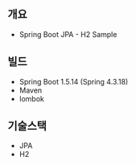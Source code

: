 ## 개요
* Spring Boot JPA - H2 Sample

## 빌드
* Spring Boot 1.5.14 (Spring 4.3.18)
* Maven
* lombok

## 기술스택
* JPA
* H2

